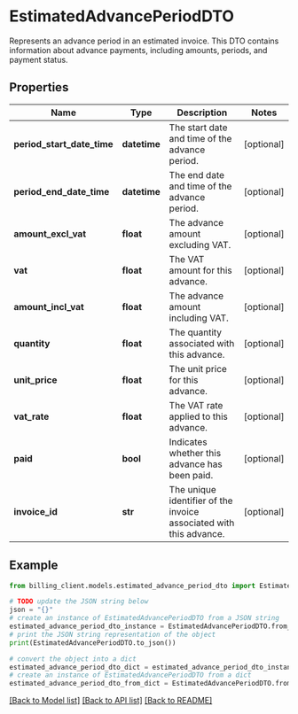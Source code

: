 # EstimatedAdvancePeriodDTO

Represents an advance period in an estimated invoice.  This DTO contains information about advance payments, including amounts, periods, and payment status.

## Properties

Name | Type | Description | Notes
------------ | ------------- | ------------- | -------------
**period_start_date_time** | **datetime** | The start date and time of the advance period. | [optional] 
**period_end_date_time** | **datetime** | The end date and time of the advance period. | [optional] 
**amount_excl_vat** | **float** | The advance amount excluding VAT. | [optional] 
**vat** | **float** | The VAT amount for this advance. | [optional] 
**amount_incl_vat** | **float** | The advance amount including VAT. | [optional] 
**quantity** | **float** | The quantity associated with this advance. | [optional] 
**unit_price** | **float** | The unit price for this advance. | [optional] 
**vat_rate** | **float** | The VAT rate applied to this advance. | [optional] 
**paid** | **bool** | Indicates whether this advance has been paid. | [optional] 
**invoice_id** | **str** | The unique identifier of the invoice associated with this advance. | [optional] 

## Example

```python
from billing_client.models.estimated_advance_period_dto import EstimatedAdvancePeriodDTO

# TODO update the JSON string below
json = "{}"
# create an instance of EstimatedAdvancePeriodDTO from a JSON string
estimated_advance_period_dto_instance = EstimatedAdvancePeriodDTO.from_json(json)
# print the JSON string representation of the object
print(EstimatedAdvancePeriodDTO.to_json())

# convert the object into a dict
estimated_advance_period_dto_dict = estimated_advance_period_dto_instance.to_dict()
# create an instance of EstimatedAdvancePeriodDTO from a dict
estimated_advance_period_dto_from_dict = EstimatedAdvancePeriodDTO.from_dict(estimated_advance_period_dto_dict)
```
[[Back to Model list]](../README.md#documentation-for-models) [[Back to API list]](../README.md#documentation-for-api-endpoints) [[Back to README]](../README.md)


